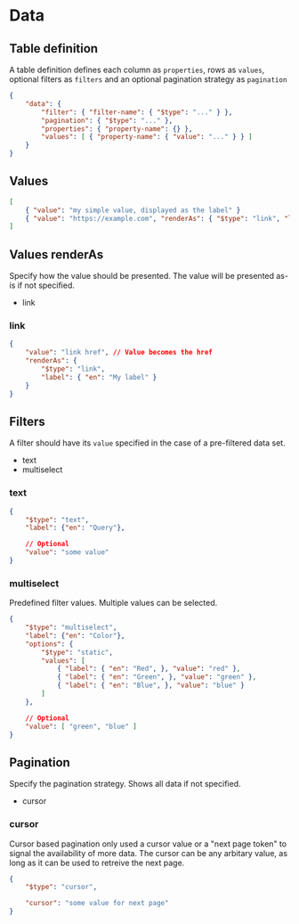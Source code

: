 # Data

## Table definition

A table definition defines each column as `properties`, rows as `values`, optional filters as `filters` and an optional pagination strategy as `pagination`

```json
{
    "data": {
        "filter": { "filter-name": { "$type": "..." } },
        "pagination": { "$type": "..." },
        "properties": { "property-name": {} },
        "values": [ { "property-name": { "value": "..." } } ]
    }
}
```

## Values

```json
[
    { "value": "my simple value, displayed as the label" }
    { "value": "https://example.com", "renderAs": { "$type": "link", "label": { "en": "Example" } } }
]
```

## Values renderAs

Specify how the value should be presented. The value will be presented as-is if not specified.

- link

### link

```json
{
    "value": "link href", // Value becomes the href
    "renderAs": {
        "$type": "link",
        "label": { "en": "My label" }
    }
}
```

## Filters

A filter should have its `value` specified in the case of a pre-filtered data set.

- text
- multiselect

### text

```json
{
    "$type": "text",
    "label": {"en": "Query"},

    // Optional
    "value": "some value"
}
```

### multiselect

Predefined filter values. Multiple values can be selected.

```json
{
    "$type": "multiselect",
    "label": {"en": "Color"},
    "options": {
        "$type": "static",
        "values": [
            { "label": { "en": "Red", }, "value": "red" },
            { "label": { "en": "Green", }, "value": "green" },
            { "label": { "en": "Blue", }, "value": "blue" }
        ]
    },

    // Optional
    "value": [ "green", "blue" ]
}
```

## Pagination

Specify the pagination strategy. Shows all data if not specified.

- cursor

### cursor

Cursor based pagination only used a cursor value or a "next page token" to signal the availability of more data. The cursor can be any arbitary value, as long as it can be used to retreive the next page.

```json
{
    "$type": "cursor",

    "cursor": "some value for next page"
}
```